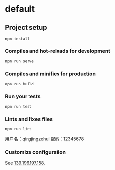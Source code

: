 # default

## Project setup
```
npm install
```

### Compiles and hot-reloads for development
```
npm run serve
```

### Compiles and minifies for production
```
npm run build
```

### Run your tests
```
npm run test
```

### Lints and fixes files
```
npm run lint
```


用户名：qingjingzehui
密码：12345678

### Customize configuration
See [139.196.197.158](https://cli.vuejs.org/config/).
